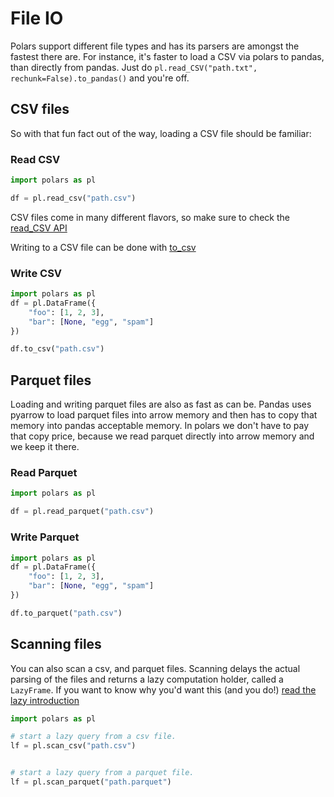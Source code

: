 # File IO

Polars support different file types and has its parsers are amongst the fastest there are. For instance,
it's faster to load a CSV via polars to pandas, than directly from pandas. 
Just do `pl.read_CSV("path.txt", rechunk=False).to_pandas()` and you're off.

## CSV files
So with that fun fact out of the way, loading a CSV file should be familiar:

### Read CSV
```python
import polars as pl

df = pl.read_csv("path.csv")
```

CSV files come in many different flavors, so make sure to check the 
[read_CSV API](https://ritchie46.github.io/polars/python/polars/functions.html#polars.functions.read_CSV)

Writing to a CSV file can be done with [to_csv](https://ritchie46.github.io/polars/python/polars/frame.html#polars.frame.DataFrame.to_csv)

### Write CSV
```python
import polars as pl
df = pl.DataFrame({
    "foo": [1, 2, 3],
    "bar": [None, "egg", "spam"]
})

df.to_csv("path.csv")
```

## Parquet files
Loading and writing parquet files are also as fast as can be. Pandas uses pyarrow to load parquet files into arrow memory
and then has to copy that memory into pandas acceptable memory. In polars we don't have to pay that copy price, because
we read parquet directly into arrow memory and we keep it there.

### Read Parquet
```python
import polars as pl

df = pl.read_parquet("path.csv")
```

### Write Parquet
```python
import polars as pl
df = pl.DataFrame({
    "foo": [1, 2, 3],
    "bar": [None, "egg", "spam"]
})

df.to_parquet("path.csv")
```

## Scanning files

You can also scan a csv, and parquet files. Scanning delays the actual parsing of the files and returns a lazy computation
holder, called a `LazyFrame`. If you want to know why you'd want this (and you do!) [read the lazy introduction](../lazy_polars/intro.md)

```python
import polars as pl

# start a lazy query from a csv file.
lf = pl.scan_csv("path.csv")


# start a lazy query from a parquet file.
lf = pl.scan_parquet("path.parquet")
```

